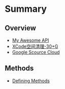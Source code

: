 # Summary

## Overview

* [My Awesome API](README.md)
* [XCode空间清理-30+G](xcodekong-jian-qing-7406-30-+-g.md)
* [Google Scource Cloud](google-scource-cloud.md)

## Methods

* [Defining Methods](methods.md)

